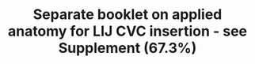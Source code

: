 ---
title: "Separate booklet on applied anatomy for LIJ CVC insertion - see Supplement (67.3%)"
entityType: SAQ
exam: PEX
college: ANZCA
year: 2017
sitting: A
question: 1
passRate: 67
EC_expectedDomains:
- "The vessels expected were the internal jugular vein, the common carotid, and the internal and external carotids."
- "The relation between these structures throughout the neck was important, as well as their relation to the sternocleidomastoid."
- "Material required to pass this question can be found in any anatomy textbook coupled with mindful clinical practice."
EC_extraCredit:
- "Candidates who clarified their diagrams with a brief note did better."
EC_errorsCommon:
- "This question examined the anatomy of the major vessels in the neck relevant to central line placement and included several images: an ultrasound scan, a chest x-ray, and an outline diagram of the head, neck and upper thorax that the candidate was asked to complete."
- "The origin of the internal jugular vein was frequently imprecise. In a few diagrams it appeared to arise from somewhere near the occiput."
- "About 10% of candidates only drew the vessels in the immediate supraclavicular region, suggesting that the only way they knew to cannulate the internal jugular was via the low approach."
- "The terms \"internal carotid\" and \"common carotid\" were often used interchangeably, and diagrams often indicated a poor understanding of these vessels’ anatomy."
- "Identification of structures in the chest Xray was generally well done, although only 1/3 of candidates correctly defined where the tip of a central line catheter should ideally lie."
---